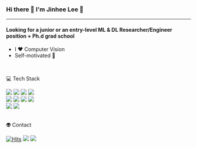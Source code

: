 ### Hi there 👋  I'm Jinhee Lee 🐹

---
#### Looking for a junior or an entry-level ML & DL Researcher/Engineer position + Ph.d grad school 
- I ♥️ Computer Vision
- Self-motivated 💪

<br/>

💻 Tech Stack

<div>     
  <img src="https://img.shields.io/badge/python-3776AB?style=plastic&logo=python&logoColor=white"> 
  <img src="https://img.shields.io/badge/java-007396?style=plastic&logo=java&logoColor=white"> 
  <img src="https://img.shields.io/badge/C++-00599C?style=plastic&logo=c++%2B%2B&logoColor=white"> 
  <img src="https://img.shields.io/badge/Matlab-F26822?style=plastic&logo=matlab%2B%2B&logoColor=white"> 
<div>

<div>
  <img src="https://img.shields.io/badge/PyTorch-EE4C2C?style=plastic&logo=PyTorch&logoColor=white"> 
  <img src="https://img.shields.io/badge/TensorFlow-FF6F00?style=plastic&logo=Tensorflow&logoColor=white">
  <img src="https://img.shields.io/badge/OpenCV-5C3EE8?style=plastic&logo=OpenCV%2B%2B&logoColor=white">
  <img src="https://img.shields.io/badge/sklearn-F7931E?style=plastic&logo=scikit-learn%2B%2B&logoColor=white">  
<div>
  
<div>
  <img src="https://img.shields.io/badge/Unity-000000?style=plastic&logo=Unity&logoColor=white">  
  <img src="https://img.shields.io/badge/Androidstudio-3DDC84?style=plastic&logo=Android&logoColor=white">  
<div>  

<br/>
  
👽 Contact

[![Hits](https://hits.seeyoufarm.com/api/count/incr/badge.svg?url=https%3A%2F%2Fgithub.com%2Fjinhee-hub&count_bg=%238045FD&title_bg=%23555555&icon=github.svg&icon_color=%23E7E7E7&title=hits&edge_flat=false)](https://hits.seeyoufarm.com)
<a href="버튼을 눌렀을 때 이동할 링크" target="_blank"><img src="https://img.shields.io/badge/jinny6876@gmail.com-EA4335?style=plastic&logo=Gmail&logoColor=white"/></a>
<a href="https://bit.ly/3xObL21" target="_blank"><img src="https://img.shields.io/badge/Blog-000000?style=plastic&logo=Notion&logoColor=white"/></a>




<!--
**jinhee-hub/jinhee-hub** is a ✨ _special_ ✨ repository because its `README.md` (this file) appears on your GitHub profile.

Here are some ideas to get you started:

- 🔭 I’m currently working on ...
- 🌱 I’m currently learning ...
- 👯 I’m looking to collaborate on ...
- 🤔 I’m looking for help with ...
- 💬 Ask me about ...
- 📫 How to reach me: ...
- 😄 Pronouns: ...
- ⚡ Fun fact: ...
-->
